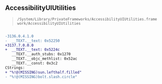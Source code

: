 ## AccessibilityUIUtilities

> `/System/Library/PrivateFrameworks/AccessibilityUIUtilities.framework/AccessibilityUIUtilities`

```diff

-3136.0.4.1.0
-  __TEXT.__text: 0x52250
+3137.7.0.0.0
+  __TEXT.__text: 0x5224c
   __TEXT.__auth_stubs: 0x1270
   __TEXT.__objc_methlist: 0x52ac
   __TEXT.__const: 0x3c2
CStrings:
+ "%!@(MISSING)sun.lefthalf.filled"
- "%!@(MISSING)bolt.slash.circle"

```
